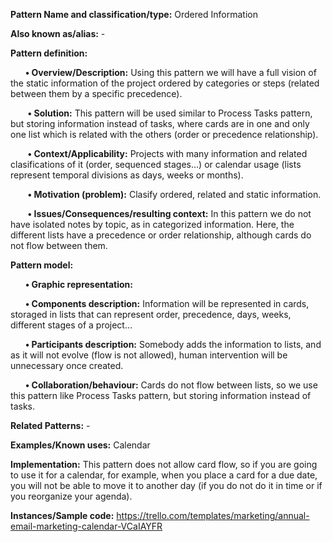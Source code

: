 **Pattern Name and classification/type:** Ordered Information

**Also known as/alias:** -

**Pattern definition:**

&nbsp;&nbsp;&nbsp;&nbsp;&nbsp;&nbsp;**•	Overview/Description:** Using this pattern we will have a full vision of the static information of the project ordered by categories or steps (related between them by a specific precedence).

&nbsp;&nbsp;&nbsp;&nbsp;&nbsp;&nbsp; **•	Solution:** This pattern will be used similar to Process Tasks pattern, but storing information instead of tasks, where cards are in one and only one list which is related with the others (order or precedence relationship).

&nbsp;&nbsp;&nbsp;&nbsp;&nbsp;&nbsp; **•	Context/Applicability:** Projects with many information and related clasifications of it (order, sequenced stages…) or calendar usage (lists represent temporal divisions as days, weeks or months).

&nbsp;&nbsp;&nbsp;&nbsp;&nbsp;&nbsp; **•	Motivation (problem):** Clasify ordered, related and static information.

&nbsp;&nbsp;&nbsp;&nbsp;&nbsp;&nbsp; **•	Issues/Consequences/resulting context:** In this pattern we do not have isolated notes by topic, as in categorized information. Here, the different lists have a precedence or order relationship, although cards do not flow between them.


**Pattern model:**

&nbsp;&nbsp;&nbsp;&nbsp;&nbsp;&nbsp;**•	Graphic representation:**
 
&nbsp;&nbsp;&nbsp;&nbsp;&nbsp;&nbsp;**•	Components description:** Information will be represented in cards, storaged in lists that can represent order, precedence, days, weeks, different stages of a project…

&nbsp;&nbsp;&nbsp;&nbsp;&nbsp;&nbsp;**•	Participants description:** Somebody adds the information to lists, and as it will not evolve (flow is not allowed), human intervention will be unnecessary once created.

&nbsp;&nbsp;&nbsp;&nbsp;&nbsp;&nbsp;**•	Collaboration/behaviour:** Cards do not flow between lists, so we use this pattern like Process Tasks pattern, but storing information instead of tasks.

**Related Patterns:** -

**Examples/Known uses:** Calendar

**Implementation:** This pattern does not allow card flow, so if you are going to use it for a calendar, for example, when you place a card for a due date, you will not be able to move it to another day (if you do not do it in time or if you reorganize your agenda).

**Instances/Sample code:** https://trello.com/templates/marketing/annual-email-marketing-calendar-VCaIAYFR
